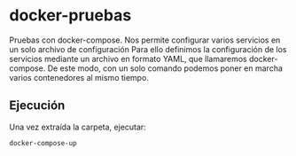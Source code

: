 # docker-pruebas
Pruebas con docker-compose. Nos permite configurar varios servicios en un solo archivo de configuración
Para ello definimos la configuración de los servicios mediante un archivo en formato YAML, que llamaremos docker-compose.
De este modo, con un solo comando podemos poner en marcha varios contenedores al mismo tiempo.

## Ejecución
Una vez extraída la carpeta, ejecutar: 
```
docker-compose-up
```
